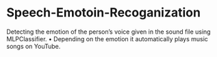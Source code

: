 # Speech-Emotoin-Recoganization
 Detecting the emotion of the person’s voice given in the sound file using MLPClassifier. • Depending on the emotion it automatically plays music songs on YouTube.
